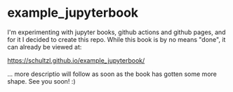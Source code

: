 # example_jupyterbook

I'm experimenting with jupyter books, github actions and github pages, and for it I decided to create this repo. 
While this book is by no means "done", it can already be viewed at: 

https://schultzl.github.io/example_jupyterbook/

... more descriptio will follow as soon as the book has gotten some more shape. See you soon! :)

